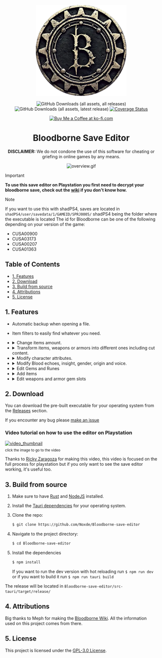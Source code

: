<div align=center> 
  <img alt="creator-program-logo" src="./assets/icon.png" width="300px">
  <p><p/>

![GitHub Downloads (all assets, all releases)](https://img.shields.io/github/downloads/Noxde/Bloodborne-save-editor/total)
![GitHub Downloads (all assets, latest release)](https://img.shields.io/github/downloads-pre/Noxde/Bloodborne-save-editor/latest/total)
[![Coverage Status](https://coveralls.io/repos/github/Noxde/Bloodborne-save-editor/badge.svg)](https://coveralls.io/github/Noxde/Bloodborne-save-editor)

<div><a href='https://ko-fi.com/R5R8106WUY' target='_blank'><img height='30' style='border:0px;height:30px;' src='https://storage.ko-fi.com/cdn/kofi5.png?v=6' border='0' alt='Buy Me a Coffee at ko-fi.com' /></a>
</div>

</div>
<h1 align="center">Bloodborne Save Editor</h1>

<p align="center">
   <b>DISCLAIMER:</b> We do not condone the use of this software for cheating or griefing in online games by any means.
</p>

<div align="center">

![overview.gif](./assets/overview-optimized.gif)

</div>

> [!IMPORTANT]
> **To use this save editor on Playstation you first need to decrypt your bloodborne save, check out the [wiki](https://github.com/Noxde/Bloodborne-save-editor/wiki/How-to-decrypt-a-save) if you don't know how.**

> [!NOTE]
> If you want to use this with shadPS4, saves are located in `shadPS4/user/savedata/1/GAMEID/SPRJ0005/`
> shadPS4 being the folder where the executable is located
> The id for Bloodborne can be one of the following depending on your version of the game:
>
> - CUSA00900
> - CUSA03173
> - CUSA00207
> - CUSA01363

## Table of Contents

- [1. Features](#1-features)
- [2. Download](#2-download)
- [3. Build from source](#3-build-from-source)
- [4. Attributions](#4-attributions)
- [5. License](#5-license)

## 1. Features

- Automatic backup when opening a file.
- Item filters to easily find whatever you need.
- <details>
      <summary>
         Change items amount.
      </summary>

   <img src="./assets/amount-optimized.gif"/>
   </details>

- <details>
      <summary>
         Transform items, weapons or armors into different ones including cut content.
      </summary>

   <img src="./assets/transform-optimized.gif"/>
   </details>

- <details>
      <summary>
         Modify character attributes.
      </summary>

   <img src="./assets/stats-optimized.gif"/>
   </details>

- <details>
      <summary>
         Modify Blood echoes, insight, gender, origin and voice.
      </summary>

   <img src="./assets/character-optimized.gif"/>
   </details>

- <details>
      <summary>
        Edit Gems and Runes
      </summary>

   <img src="./assets/upgrades-optimized.gif"/>
   </details>

- <details>
      <summary>
        Add items
      </summary>

   <img src="./assets/add_items-optimized.gif"/>
   </details>

- <details>
      <summary>
        Edit weapons and armor gem slots
      </summary>

   <img src="./assets/equip_gems-optimized.gif"/>
   </details>

## 2. Download

You can download the pre-built executable for your operating system from the [Releases](https://github.com/Noxde/Bloodborne-save-editor/releases) section.

If you encounter any bug please [make an issue](https://github.com/Noxde/Bloodborne-save-editor/issues/new)

### Video tutorial on how to use the editor on Playstation

[![video_thumbnail](https://img.youtube.com/vi/vP8p_osK8sw/0.jpg)](https://www.youtube.com/watch?v=vP8p_osK8sw)  
<sub>click the image to go to the video</sub>

Thanks to [Ricky Zaragoza](https://www.youtube.com/@ricardozaragoza3812) for making this video, this video is focused on the full process for playstation but if you only want to see the save editor working, it's useful too.

## 3. Build from source

1. Make sure to have [Rust](https://www.rust-lang.org/) and [NodeJS](https://nodejs.org/en) installed.
2. Install the [Tauri dependencies](https://tauri.app/v1/guides/getting-started/prerequisites) for your operating system.
3. Clone the repo:

   ```bash
   $ git clone https://github.com/Noxde/Bloodborne-save-editor
   ```

4. Navigate to the project directory:

   ```bash
   $ cd Bloodborne-save-editor
   ```

5. Install the dependencies
   ```bash
   $ npm install
   ```
   If you want to run the dev version with hot reloading run `$ npm run dev` or if you want to build it run `$ npm run tauri build`

The release will be located in `Bloodborne-save-editor/src-tauri/target/release/`

## 4. Attributions

Big thanks to Meph for making the [Bloodborne Wiki](https://www.bloodborne-wiki.com/). All the information used on this project comes from there.</br>

## 5. License

This project is licensed under the [GPL-3.0 License](./LICENSE).
